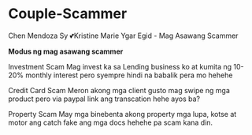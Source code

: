 # Couple-Scammer
Chen Mendoza Sy 💕Kristine Marie Ygar Egid - Mag Asawang Scammer

<b>Modus ng mag asawang scammer</b><br>

Investment Scam
Mag invest ka sa Lending business ko at kumita ng 10-20% monthly interest pero syempre hindi na babalik pera mo hehehe

Credit Card Scam
Meron akong mga client gusto mag swipe ng mga product pero via paypal link ang transcation hehe ayos ba?

Property Scam
May mga binebenta  akong property mga lupa, kotse at motor ang catch fake ang mga docs hehehe pa scam kana din. 
